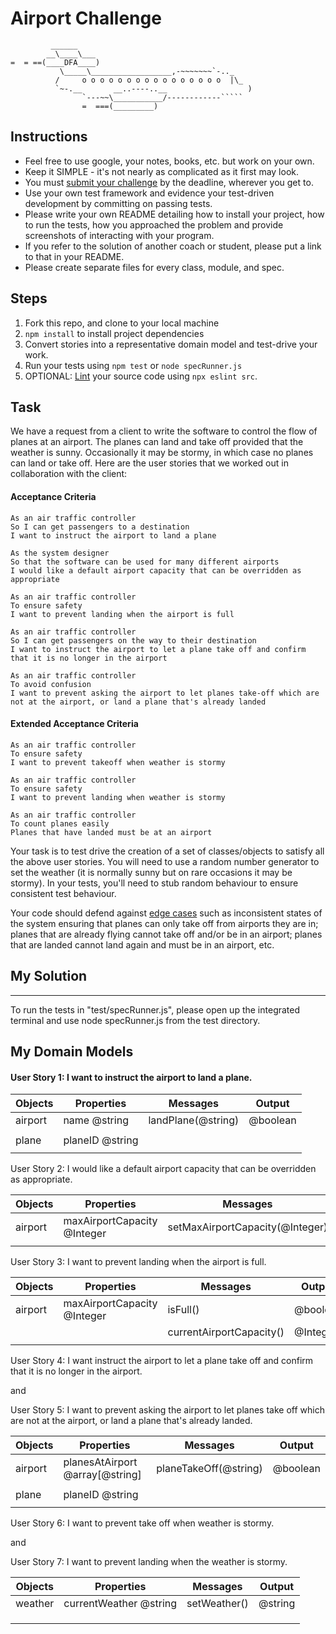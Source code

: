 Airport Challenge
=================

```
         ______
        __\____\___
=  = ==(____DFA____)
           \_____\__________________,-~~~~~~~`-.._
          /     o o o o o o o o o o o o o o o o  |\_
          `~-.__       __..----..__                  )
                `---~~\___________/------------`````
                =  ===(_________)

```

Instructions
---------

* Feel free to use google, your notes, books, etc. but work on your own.
* Keep it SIMPLE - it's not nearly as complicated as it first may look.
* You must [submit your challenge](https://airtable.com/shrUGm2T8TYCFAmjN) by the deadline, wherever you get to.
* Use your own test framework and evidence your test-driven development by committing on passing tests.
* Please write your own README detailing how to install your project, how to run the tests, how you approached the problem and provide screenshots of interacting with your program.
* If you refer to the solution of another coach or student, please put a link to that in your README.
* Please create separate files for every class, module, and spec.

Steps
-------

1. Fork this repo, and clone to your local machine
2. `npm install` to install project dependencies
3. Convert stories into a representative domain model and test-drive your work.
4. Run your tests using `npm test` or `node specRunner.js`
5. OPTIONAL: [Lint](https://eslint.org/docs/user-guide/getting-started) your source code using `npx eslint src`.

Task
-----

We have a request from a client to write the software to control the flow of planes at an airport. The planes can land and take off provided that the weather is sunny. Occasionally it may be stormy, in which case no planes can land or take off.  Here are the user stories that we worked out in collaboration with the client:

#### Acceptance Criteria
```
As an air traffic controller
So I can get passengers to a destination
I want to instruct the airport to land a plane

As the system designer
So that the software can be used for many different airports
I would like a default airport capacity that can be overridden as appropriate

As an air traffic controller
To ensure safety
I want to prevent landing when the airport is full

As an air traffic controller
So I can get passengers on the way to their destination
I want to instruct the airport to let a plane take off and confirm that it is no longer in the airport

As an air traffic controller
To avoid confusion
I want to prevent asking the airport to let planes take-off which are not at the airport, or land a plane that's already landed
```

#### Extended Acceptance Criteria
```
As an air traffic controller
To ensure safety
I want to prevent takeoff when weather is stormy

As an air traffic controller
To ensure safety
I want to prevent landing when weather is stormy

As an air traffic controller
To count planes easily
Planes that have landed must be at an airport
```

Your task is to test drive the creation of a set of classes/objects to satisfy all the above user stories. You will need to use a random number generator to set the weather (it is normally sunny but on rare occasions it may be stormy). In your tests, you'll need to stub random behaviour to ensure consistent test behaviour.

Your code should defend against [edge cases](http://programmers.stackexchange.com/questions/125587/what-are-the-difference-between-an-edge-case-a-corner-case-a-base-case-and-a-b) such as inconsistent states of the system ensuring that planes can only take off from airports they are in; planes that are already flying cannot take off and/or be in an airport; planes that are landed cannot land again and must be in an airport, etc.


## My Solution
-----

To run the tests in "test/specRunner.js", please open up the integrated terminal and use node specRunner.js from the test directory. 

## My Domain Models

#### User Story 1: I want to instruct the airport to land a plane. 


| Objects | Properties      | Messages           | Output   |
| ------- | --------------- | ------------------ | -------- |
| airport | name @string    | landPlane(@string) | @boolean |
|         |                 |                    |          |
| plane   | planeID @string |                    |          |
|         |                 |                    |          |


User Story 2: I would like a default airport capacity that can be overridden as appropriate.

| Objects | Properties                  | Messages                        | Output |
| ------- | --------------------------- | ------------------------------- | ------ |
| airport | maxAirportCapacity @Integer | setMaxAirportCapacity(@Integer) | @void  |
|         |                             |                                 |        |


User Story 3: I want to prevent landing when the airport is full.

| Objects | Properties                  | Messages                 | Output   |
| ------- | --------------------------- | ------------------------ | -------- |
| airport | maxAirportCapacity @Integer | isFull()                 | @boolean |
|         |                             | currentAirportCapacity() | @Integer |
|         |                             |                          |          |


User Story 4: I want instruct the airport to let a plane take off and confirm that it is no longer in the airport.

and

User Story 5: I want to prevent asking the airport to let planes take off which are not at the airport, or land a plane that's already landed.

| Objects | Properties                      | Messages              | Output   |
| ------- | ------------------------------- | --------------------- | -------- |
| airport | planesAtAirport @array[@string] | planeTakeOff(@string) | @boolean |
|         |                                 |                       |          |
| plane   | planeID @string                 |                       |          |
|         |                                 |                       |          |


User Story 6: I want to prevent take off when weather is stormy.

and

User Story 7: I want to prevent landing when the weather is stormy.

| Objects | Properties             | Messages     | Output  |
| ------- | ---------------------- | ------------ | ------- |
| weather | currentWeather @string | setWeather() | @string |
|         |                        |              |         |
|         |                        |              |         |
|         |                        |              |         |